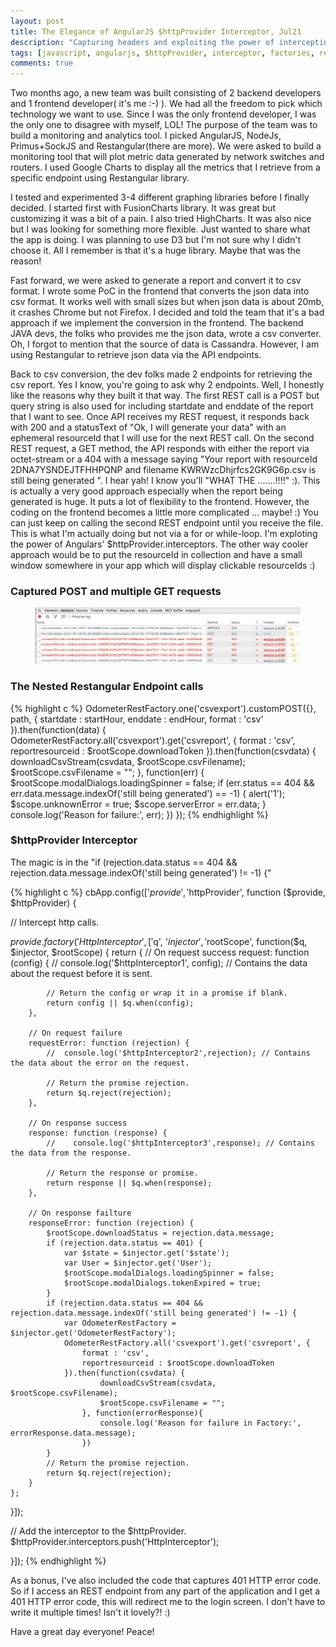 ```yaml
---
layout: post
title: The Elegance of AngularJS $httpProvider Interceptor, Jul21
description: "Capturing headers and exploiting the power of intercepting http's request and response!!!"
tags: [javascript, angularjs, $httpProvider, interceptor, factories, restangular]
comments: true
---
```


Two months ago, a new team was built consisting of 2 backend developers and 1 frontend developer( it's me :-) ). We had all the freedom to pick which technology we want to use. Since I was the only frontend developer, I was the only one to disagree with myself, LOL! The purpose of the team was to build a monitoring and analytics tool.
I picked AngularJS, NodeJs, Primus+SockJS and Restangular(there are more). We were asked to build a monitoring tool that will plot metric data generated by network switches and routers. I used Google Charts to display all the metrics that I retrieve from a specific endpoint using Restangular library.

I tested and experimented 3-4 different graphing libraries before I finally decided. I started first with FusionCharts library. It was great but customizing it was a bit of a pain. I also tried HighCharts. It was also nice but I was looking for something more flexible. Just wanted to share what the app is doing. I was planning to use D3 but I'm not sure why I didn't choose it. All I remember is that it's a huge library. Maybe that was the reason!

Fast forward, we were asked to generate a report and convert it to csv format. I wrote some PoC in the frontend that converts the json data into csv format. It works well with small sizes but when json data is about 20mb, it crashes Chrome but not Firefox. I decided and told the team that it's a bad approach if we implement
the conversion in the frontend. The backend JAVA devs, the folks who provides me the json data, wrote a csv converter. Oh, I forgot to mention that the source of data is Cassandra. However, I am using Restangular to retrieve json data via the API endpoints.

Back to csv conversion, the dev folks made 2 endpoints for retrieving the csv report. Yes I know, you're going to ask why 2 endpoints.
Well, I honestly like the reasons why they built it that way. The first REST call is a POST but query string is also used for including startdate and enddate of the report that I want to see. Once API receives my REST request, it responds back with 200 and a statusText of "Ok, I will generate your data" with an ephemeral resourceId that I will use for the next REST call. On the second REST request, a GET method, the API responds with either the report via octet-stream or a 404 with a message saying
"Your report with resourceId 2DNA7YSNDEJTFHHPQNP and filename KWRWzcDhjrfcs2GK9G6p.csv is still being generated ". I hear yah! I know you'll "WHAT THE .......!!!!" :). This is actually a very good approach especially when the report being generated is huge. It puts a lot of flexibility to the frontend. However, the coding on the frontend becomes a little more complicated ... maybe! :) You can just keep on calling the second REST endpoint until you
receive the file. This is what I'm actually doing but not via a for or while-loop. I'm exploting the power of Angulars' $httpProvider.interceptors. The other way cooler approach would be to put the resourceId in collection and have a small window somewhere in your app which will display clickable resourceIds :)


### Captured POST and multiple GET requests
<figure>
    <a href="/images/restrequest.png"><img src="/images/restrequest.png"></a>
</figure>

### The Nested Restangular Endpoint calls

{% highlight c %}
OdometerRestFactory.one('csvexport').customPOST({}, path, { startdate : startHour, enddate : endHour, format : 'csv' }).then(function(data) {
    OdometerRestFactory.all('csvexport').get('csvreport', {
        format : 'csv',
        reportresourceid : $rootScope.downloadToken
    }).then(function(csvdata) {
            downloadCsvStream(csvdata, $rootScope.csvFilename);
            $rootScope.csvFilename = "";
    }, function(err) {
            $rootScope.modalDialogs.loadingSpinner = false;
            if (err.status == 404 && err.data.message.indexOf('still being generated') == -1) {
                alert('1');
                $scope.unknownError = true;
                $scope.serverError = err.data;
            }
            console.log('Reason for failure:', err);
        })
});
{% endhighlight %}


### $httpProvider Interceptor

The magic is in the "if (rejection.data.status == 404 && rejection.data.message.indexOf('still being generated') != -1) {"

{% highlight c %}
cbApp.config(['$provide', '$httpProvider', function ($provide, $httpProvider) {

// Intercept http calls.

$provide.factory('HttpInterceptor', ['$q', '$injector', '$rootScope', function($q, $injector, $rootScope) {
    return {
        // On request success
        request: function (config) {
            //  console.log('$httpInterceptor1', config); // Contains the data about the request before it is sent.

            // Return the config or wrap it in a promise if blank.
            return config || $q.when(config);
        },

        // On request failure
        requestError: function (rejection) {
            //  console.log('$httpInterceptor2',rejection); // Contains the data about the error on the request.

            // Return the promise rejection.
            return $q.reject(rejection);
        },

        // On response success
        response: function (response) {
            //    console.log('$httpInterceptor3',response); // Contains the data from the response.

            // Return the response or promise.
            return response || $q.when(response);
        },

        // On response failture
        responseError: function (rejection) {
            $rootScope.downloadStatus = rejection.data.message;
            if (rejection.data.status == 401) {
                var $state = $injector.get('$state');
                var User = $injector.get('User');
                $rootScope.modalDialogs.loadingSpinner = false;
                $rootScope.modalDialogs.tokenExpired = true;
            }
            if (rejection.data.status == 404 && rejection.data.message.indexOf('still being generated') != -1) {
                var OdometerRestFactory = $injector.get('OdometerRestFactory');
                OdometerRestFactory.all('csvexport').get('csvreport', {
                    format : 'csv',
                    reportresourceid : $rootScope.downloadToken
                }).then(function(csvdata) {
                        downloadCsvStream(csvdata, $rootScope.csvFilename);
                        $rootScope.csvFilename = "";
                    }, function(errorResponse){
                        console.log('Reason for failure in Factory:', errorResponse.data.message);
                    })
            }
            // Return the promise rejection.
            return $q.reject(rejection);
        }
    };
}]);

// Add the interceptor to the $httpProvider.
$httpProvider.interceptors.push('HttpInterceptor');

}]);
{% endhighlight %}

As a bonus, I've also included the code that captures 401 HTTP error code. So if I access an REST endpoint from any part of the application and I get a 401 HTTP error code, this will redirect me to the login screen. I don't have to write it multiple times! Isn't it lovely?! :)

Have a great day everyone! Peace!